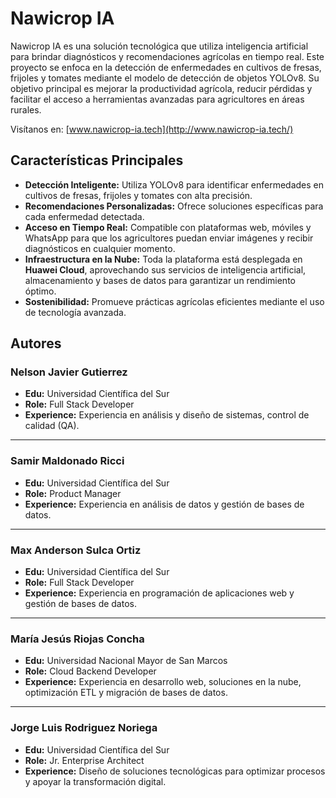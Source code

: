 # Nawicrop IA

Nawicrop IA es una solución tecnológica que utiliza inteligencia artificial para brindar diagnósticos y recomendaciones agrícolas en tiempo real. Este proyecto se enfoca en la detección de enfermedades en cultivos de fresas, frijoles y tomates mediante el modelo de detección de objetos YOLOv8. Su objetivo principal es mejorar la productividad agrícola, reducir pérdidas y facilitar el acceso a herramientas avanzadas para agricultores en áreas rurales.

Visítanos en: [www.nawicrop-ia.tech](http://www.nawicrop-ia.tech/)

## Características Principales
- **Detección Inteligente:** Utiliza YOLOv8 para identificar enfermedades en cultivos de fresas, frijoles y tomates con alta precisión.  
- **Recomendaciones Personalizadas:** Ofrece soluciones específicas para cada enfermedad detectada.  
- **Acceso en Tiempo Real:** Compatible con plataformas web, móviles y WhatsApp para que los agricultores puedan enviar imágenes y recibir diagnósticos en cualquier momento.  
- **Infraestructura en la Nube:** Toda la plataforma está desplegada en **Huawei Cloud**, aprovechando sus servicios de inteligencia artificial, almacenamiento y bases de datos para garantizar un rendimiento óptimo.  
- **Sostenibilidad:** Promueve prácticas agrícolas eficientes mediante el uso de tecnología avanzada.

## Autores

### Nelson Javier Gutierrez
- **Edu:** Universidad Científica del Sur  
- **Role:** Full Stack Developer  
- **Experience:** Experiencia en análisis y diseño de sistemas, control de calidad (QA).  

---

### Samir Maldonado Ricci
- **Edu:** Universidad Científica del Sur  
- **Role:** Product Manager  
- **Experience:** Experiencia en análisis de datos y gestión de bases de datos.  

---

### Max Anderson Sulca Ortiz
- **Edu:** Universidad Científica del Sur  
- **Role:** Full Stack Developer  
- **Experience:** Experiencia en programación de aplicaciones web y gestión de bases de datos.  

---

### María Jesús Riojas Concha
- **Edu:** Universidad Nacional Mayor de San Marcos  
- **Role:** Cloud Backend Developer  
- **Experience:** Experiencia en desarrollo web, soluciones en la nube, optimización ETL y migración de bases de datos.  

---

### Jorge Luis Rodriguez Noriega
- **Edu:** Universidad Científica del Sur  
- **Role:** Jr. Enterprise Architect  
- **Experience:** Diseño de soluciones tecnológicas para optimizar procesos y apoyar la transformación digital.  
